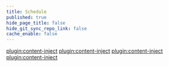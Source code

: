 ```yaml
---
title: Schedule
published: true
hide_page_title: false
hide_git_sync_repo_link: false
cache_enable: false
---
```


[plugin:content-inject](../home/unit-03/_important-reminders)
[plugin:content-inject](../home/unit-04/_important-reminders)
[plugin:content-inject](../home/unit-05/_important-reminders)
[plugin:content-inject](../home/unit-06/_important-reminders)
